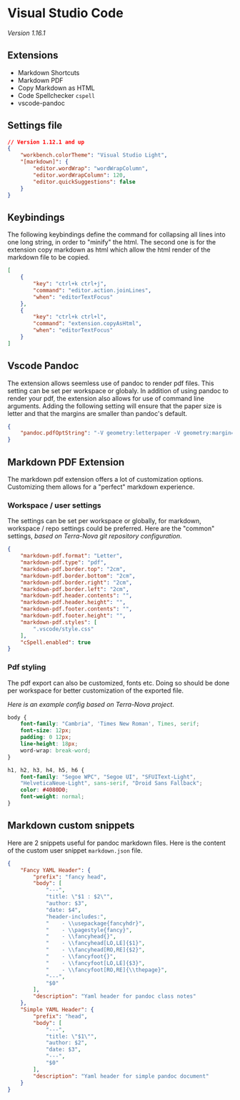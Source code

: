 # Visual Studio Code

_Version 1.16.1_

## Extensions

* Markdown Shortcuts
* Markdown PDF
* Copy Markdown as HTML
* Code Spellchecker `cspell`
* vscode-pandoc

## Settings file

```json
// Version 1.12.1 and up
{
    "workbench.colorTheme": "Visual Studio Light",
    "[markdown]": {
        "editor.wordWrap": "wordWrapColumn",
        "editor.wordWrapColumn": 120,
        "editor.quickSuggestions": false
    }
}
```

## Keybindings
The following keybindings define the command for collapsing all lines into one long string, in order to "minify" the html. The second one is for the extension copy markdown as html which allow the html render of the markdown file to be copied.

```json
[
    {
        "key": "ctrl+k ctrl+j",
        "command": "editor.action.joinLines",
        "when": "editorTextFocus"
    },
    {
        "key": "ctrl+k ctrl+l",
        "command": "extension.copyAsHtml",
        "when": "editorTextFocus"
    }
]
```

## Vscode Pandoc
The extension allows seemless use of pandoc to render pdf files. This setting can be set per workspace or globaly. In addition of using pandoc to render your pdf, the extension also allows for use of command line arguments. Adding the following setting will ensure that the paper size is letter and that the margins are smaller than pandoc's default.

```json
{
    "pandoc.pdfOptString": "-V geometry:letterpaper -V geometry:margin=3cm"
}
```

## Markdown PDF Extension
The markdown pdf extension offers a lot of customization options. Customizing them allows for a "perfect" markdown experience.

### Workspace / user settings
The settings can be set per workspace or globally, for markdown, workspace / repo settings could be preferred. Here are the "common" settings, *based on Terra-Nova git repository configuration*.

```json
{
    "markdown-pdf.format": "Letter",
    "markdown-pdf.type": "pdf",
    "markdown-pdf.border.top": "2cm",
    "markdown-pdf.border.bottom": "2cm",
    "markdown-pdf.border.right": "2cm",
    "markdown-pdf.border.left": "2cm",
    "markdown-pdf.header.contents": "",
    "markdown-pdf.header.height": "",
    "markdown-pdf.footer.contents": "",
    "markdown-pdf.footer.height": "",
    "markdown-pdf.styles": [
        ".vscode/style.css"
    ],
    "cSpell.enabled": true
}
```

### Pdf styling
The pdf export can also be customized, fonts etc. Doing so should be done per workspace for better customization of the exported file.

_Here is an example config based on Terra-Nova project_.

```css
body {
	font-family: "Cambria", 'Times New Roman', Times, serif;
	font-size: 12px;
	padding: 0 12px;
	line-height: 18px;
	word-wrap: break-word;
}

h1, h2, h3, h4, h5, h6 {
	font-family: "Segoe WPC", "Segoe UI", "SFUIText-Light", 
    "HelveticaNeue-Light", sans-serif, "Droid Sans Fallback";
	color: #4080D0;
	font-weight: normal;
}
```

## Markdown custom snippets

Here are 2 snippets useful for pandoc markdown files. Here is the content of the custom user snippet `markdown.json` file.

```json
{
	"Fancy YAML Header": {
		"prefix": "fancy head",
		"body": [
			"---",
			"title: \"$1 : $2\"",
			"author: $3",
			"date: $4",
			"header-includes:",
			"    - \\usepackage{fancyhdr}",
			"    - \\pagestyle{fancy}",
			"    - \\fancyhead{}",
			"    - \\fancyhead[LO,LE]{$1}",
			"    - \\fancyhead[RO,RE]{$2}",
			"    - \\fancyfoot{}",
			"    - \\fancyfoot[LO,LE]{$3}",
			"    - \\fancyfoot[RO,RE]{\\thepage}",
			"---",
			"$0"
		],
		"description": "Yaml header for pandoc class notes"
	},
	"Simple YAML Header": {
		"prefix": "head",
		"body": [
			"---",
			"title: \"$1\"",
			"author: $2",
			"date: $3",
			"---",
			"$0"
		],
		"description": "Yaml header for simple pandoc document"
	}
}
```
